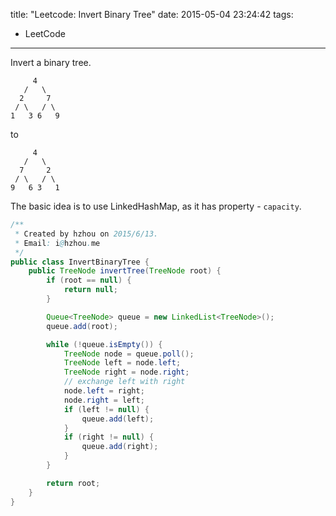 title: "Leetcode: Invert Binary Tree"
date: 2015-05-04 23:24:42
tags:
 - LeetCode
---
Invert a binary tree.
```
     4
   /   \
  2     7
 / \   / \
1   3 6   9
```

to

```
     4
   /   \
  7     2
 / \   / \
9   6 3   1
```
<!-- more -->

The basic idea is to use LinkedHashMap, as it has property - `capacity`.

```java
/**
 * Created by hzhou on 2015/6/13.
 * Email: i@hzhou.me
 */
public class InvertBinaryTree {
    public TreeNode invertTree(TreeNode root) {
        if (root == null) {
            return null;
        }

        Queue<TreeNode> queue = new LinkedList<TreeNode>();
        queue.add(root);

        while (!queue.isEmpty()) {
            TreeNode node = queue.poll();
            TreeNode left = node.left;
            TreeNode right = node.right;
            // exchange left with right
            node.left = right;
            node.right = left;
            if (left != null) {
                queue.add(left);
            }
            if (right != null) {
                queue.add(right);
            }
        }

        return root;
    }
}

```